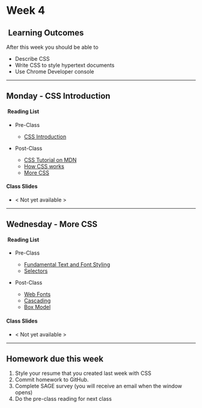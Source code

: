 # Week 4

## <i class="fa fa-star"></i>&nbsp;Learning Outcomes ###
After this week you should be able to 

- Describe CSS
- Write CSS to style hypertext documents
- Use Chrome Developer console

---  
## Monday -  CSS Introduction 

#### <i class="fa fa-book"></i>&nbsp;Reading List ###

- Pre-Class
    - [CSS Introduction](https://www.w3schools.com/css/css_intro.asp)

- Post-Class
    - [CSS Tutorial on MDN](https://developer.mozilla.org/en-US/docs/Learn/CSS/Introduction_to_CSS)
    - [How CSS works](https://developer.mozilla.org/en-US/docs/Learn/CSS/Introduction_to_CSS/How_CSS_works)
    - [More CSS](https://developer.mozilla.org/en-US/docs/Learn/CSS/Introduction_to_CSS/Syntax)
    
#### Class Slides 

- &lt; Not yet available &gt;

---  
## Wednesday - More CSS

#### <i class="fa fa-book"></i>&nbsp;Reading List ###

- Pre-Class
    - [Fundamental Text and Font Styling](https://developer.mozilla.org/en-US/docs/Learn/CSS/Styling_text/Fundamentals)
    - [Selectors](https://developer.mozilla.org/en-US/docs/Learn/CSS/Introduction_to_CSS/Selectors)

- Post-Class
    - [Web Fonts](https://developer.mozilla.org/en-US/docs/Learn/CSS/Styling_text/Web_fonts)
    - [Cascading](https://developer.mozilla.org/en-US/docs/Learn/CSS/Introduction_to_CSS/Cascade_and_inheritance)
    - [Box Model](https://developer.mozilla.org/en-US/docs/Learn/CSS/Introduction_to_CSS/Box_model)     


#### Class Slides 
- &lt; Not yet available &gt;

---  
## Homework due this week ###
1. Style your resume that you created last week with CSS
4. Commit homework to GitHub.
5. Complete SAGE survey (you will receive an email when the window opens)
6. Do the pre-class reading for next class